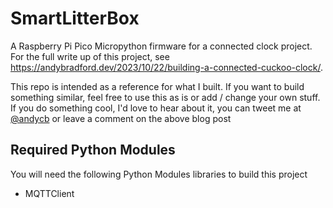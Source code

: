 # SmartLitterBox

A Raspberry Pi Pico Micropython firmware for a connected clock project. For the full write up of this project, see https://andybradford.dev/2023/10/22/building-a-connected-cuckoo-clock/.

This repo is intended as a reference for what I built. If you want to build something similar, feel free to use this as is or add / change your own stuff. If you do something cool, I'd love to hear about it, you can tweet me at [@andycb](https://twitter.com/andycb) or leave a comment on the above blog post

## Required Python Modules
You will need the following Python Modules libraries to build this project
- MQTTClient
